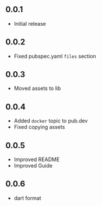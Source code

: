 ## 0.0.1

- Initial release

## 0.0.2

- Fixed pubspec.yaml `files` section

## 0.0.3

- Moved assets to lib

## 0.0.4

- Added `docker` topic to pub.dev
- Fixed copying assets

## 0.0.5

- Improved README
- Improved Guide

## 0.0.6

- dart format
